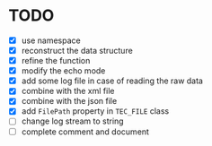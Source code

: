 # TODO
- [x] use namespace
- [x] reconstruct the data structure
- [x] refine the function
- [x] modify the echo mode
- [x] add some log file in case of reading the raw data
- [x] combine with the xml file
- [x] combine with the json file
- [x] add `FilePath` property in `TEC_FILE` class
- [ ] change log stream to string
- [ ] complete comment and document
